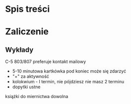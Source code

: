 # Spis treści


# Zaliczenie
## Wykłady
C-5 803/807
preferuje kontakt mailowy

- 5-10 minutowa kartkówka pod koniec może się zdarzyć
- "+" za aktywność
- kolokwium - I termin, nie pójdziesz nie masz 2 terminu
- dopytki ustne

książki do miernictwa dowolna


